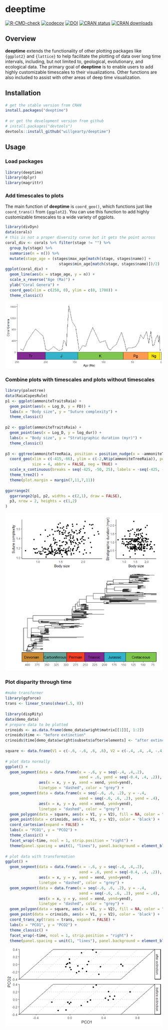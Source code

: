 # deeptime

<!-- badges: start -->
[![R-CMD-check](https://github.com/willgearty/deeptime/actions/workflows/R-CMD-check.yaml/badge.svg)](https://github.com/willgearty/deeptime/actions/workflows/R-CMD-check.yaml)
[![codecov](https://codecov.io/gh/willgearty/deeptime/branch/master/graph/badge.svg?token=VMT2EQQB8E)](https://app.codecov.io/gh/willgearty/deeptime)
[![DOI](https://zenodo.org/badge/152502088.svg)](https://zenodo.org/badge/latestdoi/152502088)
[![CRAN status](https://www.r-pkg.org/badges/version/deeptime)](https://CRAN.R-project.org/package=deeptime)
[![CRAN downloads](https://cranlogs.r-pkg.org/badges/grand-total/deeptime)](https://cran.r-project.org/package=deeptime)
<!-- badges: end -->

## Overview
__deeptime__ extends the functionality of other plotting packages like
`{ggplot2}` and `{lattice}` to help facilitate the plotting of data over long time
intervals, including, but not limited to, geological, evolutionary, and ecological
data. The primary goal of __deeptime__ is to enable users to add highly customizable
timescales to their visualizations. Other functions are also included to assist
with other areas of deep time visualization.

## Installation
```r
# get the stable version from CRAN
install.packages("deeptime")

# or get the development version from github
# install.packages("devtools")
devtools::install_github("willgearty/deeptime")
```

## Usage

### Load packages
```r
library(deeptime)
library(dplyr)
library(magrittr)
```

### Add timescales to plots

The main function of __deeptime__ is `coord_geo()`, which functions just like `coord_trans()` from `{ggplot2}`.
You can use this function to add highly customizable timescales to a wide variety of ggplots.

```r
library(divDyn)
data(corals)
# this is not a proper diversity curve but it gets the point across
coral_div <- corals %>% filter(stage != "") %>%
  group_by(stage) %>%
  summarise(n = n()) %>%
  mutate(stage_age = (stages$max_age[match(stage, stages$name)] +
                        stages$min_age[match(stage, stages$name)])/2)
ggplot(coral_div) +
  geom_line(aes(x = stage_age, y = n)) +
  scale_x_reverse("Age (Ma)") +
  ylab("Coral Genera") +
  coord_geo(xlim = c(250, 0), ylim = c(0, 1700)) +
  theme_classic()
```

<img src="man/figures/example_bottom.png">

### Combine plots with timescales and plots without timescales
```r
library(paleotree)
data(RaiaCopesRule)
p1 <- ggplot(ammoniteTraitsRaia) +
  geom_point(aes(x = Log_D, y = FD)) +
  labs(x = "Body size", y = "Suture complexity") +
  theme_classic()

p2 <- ggplot(ammoniteTraitsRaia) +
  geom_point(aes(x = Log_D, y = log_dur)) +
  labs(x = "Body size", y = "Stratigraphic duration (myr)") +
  theme_classic()

p3 <- ggtree(ammoniteTreeRaia, position = position_nudge(x = -ammoniteTreeRaia$root.time)) +
  coord_geo(xlim = c(-415,-66), ylim = c(-2,Ntip(ammoniteTreeRaia)), pos = "bottom",
            size = 4, abbrv = FALSE, neg = TRUE) +
  scale_x_continuous(breaks = seq(-425, -50, 25), labels = -seq(-425, -50, 25)) +
  theme_tree2() +
  theme(plot.margin = margin(7,11,7,11))

ggarrange2(
  ggarrange2(p1, p2, widths = c(2,1), draw = FALSE),
  p3, nrow = 2, heights = c(1,2)
)
```

<img src="man/figures/ggarrange2.png">

### Plot disparity through time
```r
#make transformer
library(ggforce)
trans <- linear_trans(shear(.5, 0))

library(dispRity)
data(demo_data)
# prepare data to be plotted
crinoids <- as.data.frame(demo_data$wright$matrix[[1]][, 1:2])
crinoids$time <- "before extinction"
crinoids$time[demo_data$wright$subsets$after$elements] <- "after extinction"

square <- data.frame(V1 = c(-.6, -.6, .6, .6), V2 = c(-.4, .4, .4, -.4))

# plot data normally
ggplot() +
  geom_segment(data = data.frame(x = -.6, y = seq(-.4, .4,.2),
                                 xend = .6, yend = seq(-0.4, .4, .2)),
               aes(x = x, y = y, xend = xend, yend=yend),
               linetype = "dashed", color = "grey") +
  geom_segment(data = data.frame(x = seq(-.6, .6, .2), y = -.4,
                                 xend = seq(-.6, .6, .2), yend = .4),
               aes(x = x, y = y, xend = xend, yend=yend),
               linetype = "dashed", color = "grey") +
  geom_polygon(data = square, aes(x = V1, y = V2), fill = NA, color = "black") +
  geom_point(data = crinoids, aes(x = V1, y = V2), color = 'black') +
  coord_cartesian(expand = FALSE) +
  labs(x = "PCO1", y = "PCO2") +
  theme_classic() +
  facet_wrap(~time, ncol = 1, strip.position = "right") +
  theme(panel.spacing = unit(1, "lines"), panel.background = element_blank())

# plot data with transformation
ggplot() +
  geom_segment(data = data.frame(x = -.6, y = seq(-.4, .4,.2),
                                 xend = .6, yend = seq(-0.4, .4, .2)),
               aes(x = x, y = y, xend = xend, yend=yend),
               linetype = "dashed", color = "grey") +
  geom_segment(data = data.frame(x = seq(-.6, .6, .2), y = -.4,
                                 xend = seq(-.6, .6, .2), yend = .4),
               aes(x = x, y = y, xend = xend, yend=yend),
               linetype = "dashed", color = "grey") +
  geom_polygon(data = square, aes(x = V1, y = V2), fill = NA, color = "black") +
  geom_point(data = crinoids, aes(x = V1, y = V2), color = 'black') +
  coord_trans_xy(trans = trans, expand = FALSE) +
  labs(x = "PCO1", y = "PCO2") +
  theme_classic() +
  facet_wrap(~time, ncol = 1, strip.position = "right") +
  theme(panel.spacing = unit(1, "lines"), panel.background = element_blank())
```

<img src="man/figures/disparity_ggplot.png">
